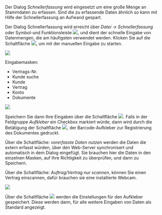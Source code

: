 Der Dialog *Schnellerfassung* wird eingesetzt um eine große Menge an Stammdaten zu erfassen. Sind die zu erfassende Daten ähnlich so kann mit Hilfe der Schnellerfassung an Aufwand gespart.

Der Dialog Schnellerfassung wird erreicht über *Datei → Schnellerfassung* oder Symbol-und Funktionsleiste ![](http://xpecto.github.io/docs/img/img_1442999858597.png), und dient der schnelle Eingabe von Datenmengen, die am häufigsten verwendet werden.
Klicken Sie auf die Schaltfläche ![](http://xpecto.github.io/docs/img/img_1443018152604.png), um mit der manuellen Eingabe zu starten.

![](http://xpecto.github.io/docs/img/img_1442999939016.png)

Eingabemasken:   
       
 - Vertrags-Nr.         
 - Kunde suche 
 - Kunde 
 - Vertrag
 - Konto 
 - Dokumente

![](http://xpecto.github.io/docs/img/img_1443000322630.png)

Speichern Sie dann Ihre Eingaben über die Schaltfläche ![](http://xpecto.github.io/docs/img/img_1443019951326.png). 
Falls in der Feldgruppe *Aufkleber* ein Checkbox markiert würde, dann wird durch die Betätigung der Schaltfläche ![](http://xpecto.github.io/docs/img/img_1443019964944.png), der Barcode-Aufkleber zur Registrierung des Dokumentes gedruckt.

Über die Schaltfläche: *vorerfasste Daten nutzen* werden die Daten die extern erfasst würden, über den Web-Server synchronisert und automatisch in dem Dialog eingefügt. Sie brauchen hier die Daten in den einzelnen Masken, auf Ihre Richtigkeit zu überprüfen, und dann zu Speichern.

Über die Schaltfläche: *Auftrag/Vertrag nur scannen*, können Sie einen Vertrag einscannen, dafür brauchen sie eine installierte Webcam.

![](http://xpecto.github.io/docs/img/img_1443000902734.png)

Über die Schaltfläche ![](http://xpecto.github.io/docs/img/img_1443020139854.png) werden die Einstellungen für den Aufkleber gespeichert. Diese werden dann, für alle weitere Eingaben von Daten als Standard angezeigt.
